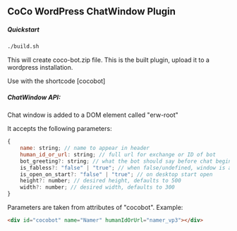 ## CoCo WordPress ChatWindow Plugin

##### Quickstart
```bash
./build.sh
```
This will create coco-bot.zip file. This is the built plugin, upload it to a wordpress installation.

Use with the shortcode [cocobot]

##### ChatWindow API:

Chat window is added to a DOM element called "erw-root"

It accepts the following parameters:

```js
{
    name: string; // name to appear in header
    human_id_or_url: string; // full url for exchange or ID of bot
    bot_greeting?: string; // what the bot should say before chat begins, defaults to "Type anything to get started!"
    is_fabless?: "false" | "true"; // when false/undefined, window is attached to a button, fixed in lower right corner. Otherwise it'll be placed under the root component
    is_open_on_start?: "false" | "true"; // on desktop start open
    height?: number; // desired height, defaults to 500
    width?: number; // desired width, defaults to 300
}
```

Parameters are taken from attributes of "cocobot". Example:

```html
<div id="cocobot" name="Namer" humanIdOrUrl="namer_vp3"></div>
```
